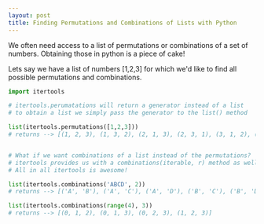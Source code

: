 ```yaml
---
layout: post
title: Finding Permutations and Combinations of Lists with Python
---
```


We often need access to a list of permutations or combinations of a set of numbers. Obtaining those in python is a piece of cake!

Lets say we have a list of numbers [1,2,3] for which we'd like to find all possible permutations and combinations.

```python
import itertools

# itertools.perumatations will return a generator instead of a list
# to obtain a list we simply pass the generator to the list() method

list(itertools.permutations([1,2,3]))
# returns --> [(1, 2, 3), (1, 3, 2), (2, 1, 3), (2, 3, 1), (3, 1, 2), (3, 2, 1)]


# What if we want combinations of a list instead of the permutations? 
# itertools provides us with a combinations(iterable, r) method as well
# All in all itertools is awesome!

list(itertools.combinations('ABCD', 2)) 
# returns --> [('A', 'B'), ('A', 'C'), ('A', 'D'), ('B', 'C'), ('B', 'D'), ('C', 'D')]

list(itertools.combinations(range(4), 3))
# returns --> [(0, 1, 2), (0, 1, 3), (0, 2, 3), (1, 2, 3)]

```